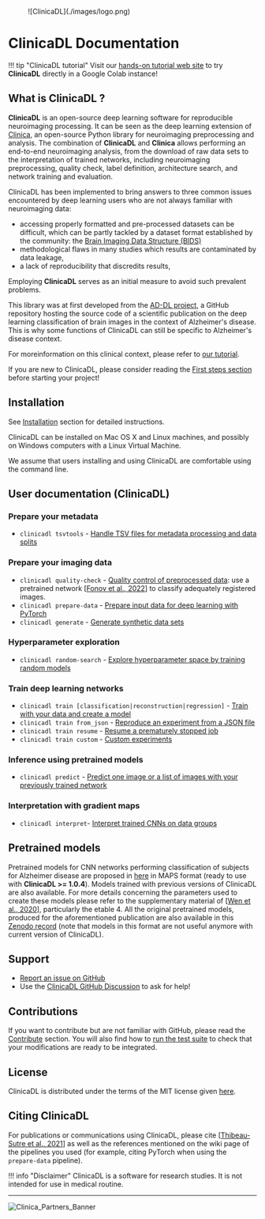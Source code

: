 <figure markdown>
  ![ClinicaDL](./images/logo.png)
</figure>

# ClinicaDL Documentation

!!! tip "ClinicaDL tutorial"
    Visit our [hands-on tutorial web site](https://aramislab.paris.inria.fr/clinicadl/tuto/) 
    to try **ClinicaDL** directly in a Google Colab instance!


## What is ClinicaDL ?

**ClinicaDL** is an open-source deep learning software for reproducible neuroimaging processing. It can be seen as the deep learning extension of [Clinica](https://aramislab.paris.inria.fr/clinica/docs/public/latest/), an open-source Python library for neuroimaging preprocessing and analysis. The combination of **ClinicaDL** and **Clinica** allows performing an end-to-end neuroimaging analysis, from the download of raw data sets to the interpretation of trained networks, including neuroimaging preprocessing, quality check, label definition, architecture search, and network training and evaluation.

ClinicaDL has been implemented to bring answers to three common issues encountered by deep learning users who are not always familiar with neuroimaging data: 
- accessing properly formatted and pre-processed datasets can be difficult, which can be partly tackled by a dataset format established by the community: the [Brain Imaging Data Structure (BIDS)](https://aramislab.paris.inria.fr/clinica/docs/public/latest/BIDS/)
- methodological flaws in many studies which results are contaminated by data leakage,
- a lack of reproducibility that discredits results, 

Employing **ClinicaDL** serves as an initial measure to avoid such prevalent problems.

This library was at first developed from the [AD-DL project](https://github.com/aramis-lab/AD-DL), a GitHub repository hosting the source code of a scientific publication on the deep learning classification of
brain images in the context of Alzheimer's disease. This is why some functions 
of ClinicaDL can still be specific to Alzheimer's disease context. 


For moreinformation on this clinical context, please refer to [our
tutorial](https://aramislab.paris.inria.fr/clinicadl/tuto/).

If you are new to ClinicaDL, please consider reading the [First steps
section](./Introduction.md) before starting your project!

## Installation

See [Installation](./Installation.md) section for detailed instructions.

ClinicaDL can be installed on Mac OS X and Linux machines, and possibly on
Windows computers with a Linux Virtual Machine.

We assume that users installing and using ClinicaDL are comfortable using the
command line.

## User documentation (ClinicaDL)

### Prepare your metadata
- `clinicadl tsvtools` - [Handle TSV files for metadata processing and data splits](./TSVTools.md)

### Prepare your imaging data
- `clinicadl quality-check` - [Quality control of preprocessed data](Preprocessing/QualityCheck.md): use a pretrained network [[Fonov et al., 2022](10.1016/j.neuroimage.2022.119266)] to classify adequately registered images.
- `clinicadl prepare-data` - [Prepare input data for deep learning with PyTorch](Preprocessing/Extract.md)
- `clinicadl generate` - [Generate synthetic data sets](https://clinicadl.readthedocs.io/en/latest/Preprocessing/Generate/)

### Hyperparameter exploration
- `clinicadl random-search` - [Explore hyperparameter space by training random models](./RandomSearch.md)

### Train deep learning networks
- `clinicadl train [classification|reconstruction|regression]` - [Train with your data and create a model](./Train/Introduction.md)
- `clinicadl train from_json` - [Reproduce an experiment from a JSON file](./Train/Retrain.md)
- `clinicadl train resume` - [Resume a prematurely stopped job](./Train/Resume.md)
- `clinicadl train custom` - [Custom experiments](./Contribute/Custom/)

### Inference using pretrained models
- `clinicadl predict` - [Predict one image or a list of images with your previously trained network](Predict.md)

### Interpretation with gradient maps
- `clinicadl interpret`- [Interpret trained CNNs on data groups](./Interpret.md)

## Pretrained models

Pretrained models for CNN networks performing classification of subjects for
Alzheimer disease are proposed in
[here](https://aramislab.paris.inria.fr/clinicadl/files/models/v1.1.0/) in MAPS
format (ready to use with **ClinicaDL >= 1.0.4**). Models trained with previous
versions of ClinicaDL are also available. For more details concerning the
parameters used to create these models please refer to the supplementary
material of [[Wen et al., 2020](https://doi.org/10.1016/j.media.2020.101694)],
particularly the etable 4.  All the original pretrained models, produced for
the aforementioned publication are also available in this [Zenodo
record](https://zenodo.org/record/3491003) (note that models in this format are
not useful anymore with current version of ClinicaDL). 

## Support
- [Report an issue on GitHub](https://github.com/aramis-lab/clinicadl/issues)
- Use the [ClinicaDL GitHub Discussion](https://github.com/aramis-lab/clinicadl/discussions) to ask for help!

## Contributions
If you want to contribute but are not familiar with GitHub, please read the [Contribute](./Contribute/Newcomers/) section.
You will also find how to [run the test suite](Contribute/Test.md) to check that your modifications are ready to be integrated.

## License
ClinicaDL is distributed under the terms of the MIT license given [here](https://github.com/aramis-lab/clinicadl/blob/dev/LICENSE.txt).

## Citing ClinicaDL
For publications or communications using ClinicaDL, please cite [[Thibeau-Sutre et al., 2021](https://www.sciencedirect.com/science/article/abs/pii/S0169260722002000)] 
as well as the references mentioned on the wiki page of the pipelines you used 
(for example, citing PyTorch when using the `prepare-data` pipeline).

!!! info "Disclaimer"
    ClinicaDL is a software for research studies. It is not intended for use in medical routine.

---

![Clinica_Partners_Banner](https://aramislab.paris.inria.fr/clinica/docs/public/latest/img/Clinica_Partners_Banner.png)
